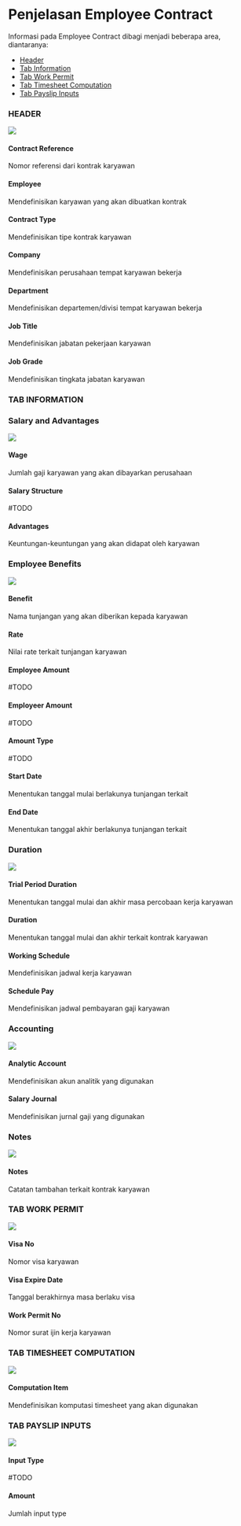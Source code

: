 # Penjelasan Employee Contract

Informasi pada Employee Contract dibagi menjadi beberapa area, diantaranya:
* [Header](#bagian-header)
* [Tab Information](#tab-information)
* [Tab Work Permit](#tab-employee-code)
* [Tab Timesheet Computation](#tab-timesheet-computation)
* [Tab Payslip Inputs](#tab-payslip-inputs)

### <a name="bagian-header">HEADER</a>

![](../../img/employee-contract/header.png)

#### <a name="field-contract-ref">Contract Reference</a>

Nomor referensi dari kontrak karyawan

#### <a name="field-employee">Employee</a>

Mendefinisikan karyawan yang akan dibuatkan kontrak

#### <a name="field-contract-type">Contract Type</a>

Mendefinisikan tipe kontrak karyawan

#### <a name="field-company">Company</a>

Mendefinisikan perusahaan tempat karyawan bekerja

#### <a name="field-department">Department</a>

Mendefinisikan departemen/divisi tempat karyawan bekerja

#### <a name="field-job-title">Job Title</a>

Mendefinisikan jabatan pekerjaan karyawan

#### <a name="field-job-grade">Job Grade</a>

Mendefinisikan tingkata jabatan karyawan

### <a name="tab-information">TAB INFORMATION</a>

### <a name="info-salary-advantages">Salary and Advantages</a>

![](../../img/employee-contract/salary-advantages.png)

#### <a name="field-wage">Wage</a>

Jumlah gaji karyawan yang akan dibayarkan perusahaan

#### <a name="field-salary-structure">Salary Structure</a>

#TODO

#### <a name="field-advantages">Advantages</a>

Keuntungan-keuntungan yang akan didapat oleh karyawan

### <a name="info-employee-benefits">Employee Benefits</a>

![](../../img/employee-contract/employee-benefits.png)

#### <a name="field-benefit">Benefit</a>

Nama tunjangan yang akan diberikan kepada karyawan

#### <a name="field-rate">Rate</a>

Nilai rate terkait tunjangan karyawan

#### <a name="field-employee-amount">Employee Amount</a>

#TODO

#### <a name="field-employeer-amount">Employeer Amount</a>

#TODO

#### <a name="field-amount-type">Amount Type</a>

#TODO

#### <a name="field-start-date">Start Date</a>

Menentukan tanggal mulai berlakunya tunjangan terkait

#### <a name="field-amount-type">End Date</a>

Menentukan tanggal akhir berlakunya tunjangan terkait

### <a name="info-duration">Duration</a>

![](../../img/employee-contract/duration.png)

#### <a name="field-trial-period-duration">Trial Period Duration</a>

Menentukan tanggal mulai dan akhir masa percobaan kerja karyawan

#### <a name="field-duration">Duration</a>

Menentukan tanggal mulai dan akhir terkait kontrak karyawan

#### <a name="field-working-schedule">Working Schedule</a>

Mendefinisikan jadwal kerja karyawan

#### <a name="field-working-schedule">Schedule Pay</a>

Mendefinisikan jadwal pembayaran gaji karyawan

### <a name="info-accounting">Accounting</a>

![](../../img/employee-contract/accounting.png)

#### <a name="field-analytic-account">Analytic Account</a>

Mendefinisikan akun analitik yang digunakan

#### <a name="field-salary-journal">Salary Journal</a>

Mendefinisikan jurnal gaji yang digunakan

### <a name="info-notes">Notes</a>

![](../../img/employee-contract/notes.png)

#### <a name="field-notes">Notes</a>

Catatan tambahan terkait kontrak karyawan

### <a name="tab-work-permit">TAB WORK PERMIT</a>

![](../../img/employee-contract/work-permit.png)

#### <a name="field-visa-no">Visa No</a>

Nomor visa karyawan

#### <a name="field-visa-no">Visa Expire Date</a>

Tanggal berakhirnya masa berlaku visa

#### <a name="field-work-permit-no">Work Permit No</a>

Nomor surat ijin kerja karyawan

### <a name="tab-timesheet-computation">TAB TIMESHEET COMPUTATION</a>

![](../../img/employee-contract/timesheet-computation.png)

#### <a name="field-computation-item">Computation Item</a>

Mendefinisikan komputasi timesheet yang akan digunakan

### <a name="tab-payslip-inputs">TAB PAYSLIP INPUTS</a>

![](../../img/employee-contract/payslip-inputs.png)

#### <a name="field-input-type">Input Type</a>

#TODO

#### <a name="field-input-type-amount">Amount</a>

Jumlah input type
